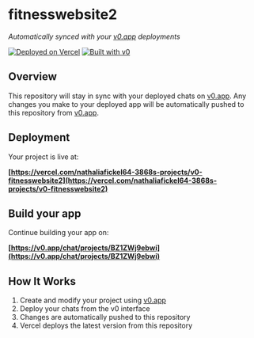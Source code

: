 # fitnesswebsite2

*Automatically synced with your [v0.app](https://v0.app) deployments*

[![Deployed on Vercel](https://img.shields.io/badge/Deployed%20on-Vercel-black?style=for-the-badge&logo=vercel)](https://vercel.com/nathaliafickel64-3868s-projects/v0-fitnesswebsite2)
[![Built with v0](https://img.shields.io/badge/Built%20with-v0.app-black?style=for-the-badge)](https://v0.app/chat/projects/BZ1ZWj9ebwi)

## Overview

This repository will stay in sync with your deployed chats on [v0.app](https://v0.app).
Any changes you make to your deployed app will be automatically pushed to this repository from [v0.app](https://v0.app).

## Deployment

Your project is live at:

**[https://vercel.com/nathaliafickel64-3868s-projects/v0-fitnesswebsite2](https://vercel.com/nathaliafickel64-3868s-projects/v0-fitnesswebsite2)**

## Build your app

Continue building your app on:

**[https://v0.app/chat/projects/BZ1ZWj9ebwi](https://v0.app/chat/projects/BZ1ZWj9ebwi)**

## How It Works

1. Create and modify your project using [v0.app](https://v0.app)
2. Deploy your chats from the v0 interface
3. Changes are automatically pushed to this repository
4. Vercel deploys the latest version from this repository